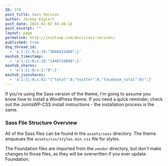 ```yaml
---
ID: 178
post_title: Sass Version
author: Jeremy Englert
post_date: 2015-02-02 04:36:14
post_excerpt: ""
layout: page
permalink: http://jointswp.com/docs/sass-version/
published: true
dsq_thread_id:
  - 'a:1:{i:0;s:10:"3848422486";}'
mashsb_timestamp:
  - 'a:1:{i:0;s:10:"1440719888";}'
mashsb_shares:
  - 'a:1:{i:0;s:1:"0";}'
mashsb_jsonshares:
  - 'a:1:{i:0;s:42:"{"total":0,"twitter":0,"facebook_total":0}";}'
---
```

If you're using the Sass version of the theme, I'm going to assume you know how to install a WordPress theme. If you need a quick reminder, check out the JointsWP-CSS install instructions - the installation process is the same.
<h3>Sass File Structure Overview</h3>
All of the Sass files can be found in the <code>assets/sass</code> directory. The theme enqueues the <code>assets/css/styles.min.css</code> file for styles.

The Foundation files are imported from the <code>vendor</code> directory, but don't make changes to those files, as they will be overwritten if you ever update Foundation.
<h3></h3>